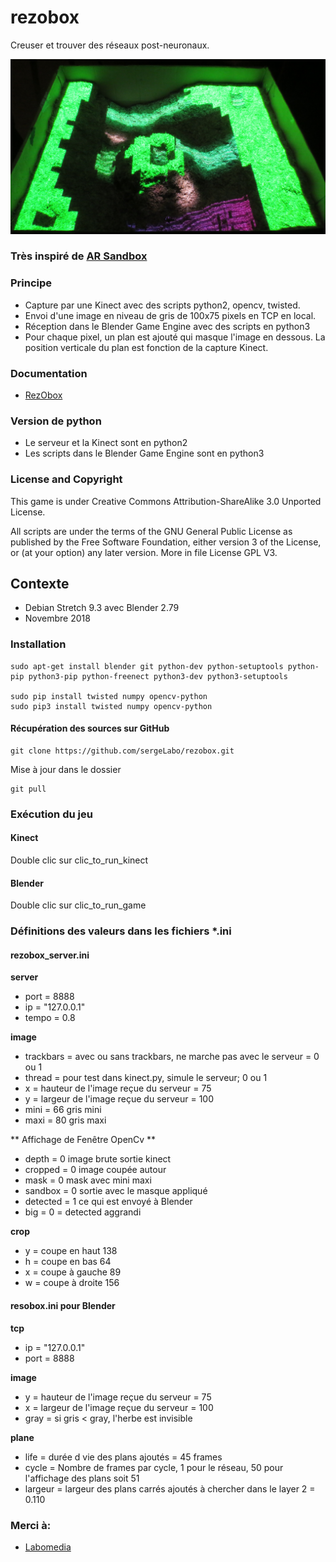 # rezobox
Creuser et trouver des réseaux post-neuronaux.

![ReZobox](/rezobox_rendu_3.jpg)


### Très inspiré de [AR Sandbox](https://arsandbox.ucdavis.edu/)

### Principe

* Capture par une Kinect avec des scripts python2, opencv, twisted.
* Envoi d'une image en niveau de gris de 100x75 pixels en TCP en local.
* Réception dans le Blender Game Engine avec des scripts en python3
* Pour chaque pixel, un plan est ajouté qui masque l'image en dessous. La position verticale du plan est fonction de la capture Kinect.

### Documentation
* [RezObox](https://ressources.labomedia.org/rezobox)

### Version de python

* Le serveur et la Kinect sont en python2
* Les scripts dans le Blender Game Engine sont en python3

### License and Copyright

This game is under Creative Commons Attribution-ShareAlike 3.0 Unported License.

All scripts are under the terms of the GNU General Public License as published by the Free Software Foundation, either version 3 of the License, or (at your option) any later version.
More in file License GPL V3.

## Contexte
* Debian Stretch 9.3  avec Blender 2.79
* Novembre 2018

### Installation

~~~text
sudo apt-get install blender git python-dev python-setuptools python-pip python3-pip python-freenect python3-dev python3-setuptools

sudo pip install twisted numpy opencv-python
sudo pip3 install twisted numpy opencv-python
~~~

#### Récupération des sources sur GitHub

~~~text
git clone https://github.com/sergeLabo/rezobox.git
~~~

Mise à jour dans le dossier

~~~text
git pull
~~~

### Exécution du jeu
#### Kinect
Double clic sur clic_to_run_kinect

#### Blender
Double clic sur clic_to_run_game

### Définitions des valeurs dans les fichiers *.ini
#### rezobox_server.ini

**server**

* port = 8888
* ip = "127.0.0.1"
* tempo = 0.8

**image**

* trackbars = avec ou sans trackbars, ne marche pas avec le serveur = 0 ou 1
* thread = pour test dans kinect.py, simule le serveur; 0 ou 1
* x = hauteur de l'image reçue du serveur = 75
* y = largeur de l'image reçue du serveur = 100
* mini = 66 gris mini
* maxi = 80 gris maxi

** Affichage de Fenêtre OpenCv **

* depth = 0 image brute sortie kinect
* cropped = 0 image coupée autour
* mask = 0 mask avec mini maxi
* sandbox = 0 sortie avec le masque appliqué
* detected = 1 ce qui est envoyé à Blender
* big = 0 = detected aggrandi

**crop**

* y = coupe en haut 138
* h = coupe en bas 64
* x = coupe à gauche 89
* w = coupe à droite 156

#### resobox.ini pour Blender

**tcp**

* ip = "127.0.0.1"
* port = 8888

**image**

* y = hauteur de l'image reçue du serveur = 75
* x = largeur de l'image reçue du serveur = 100
* gray = si gris < gray, l'herbe est invisible

**plane**

* life = durée d vie des plans ajoutés = 45 frames
* cycle = Nombre de frames par cycle, 1 pour le réseau, 50 pour l'affichage des plans soit 51
* largeur = largeur des plans carrés ajoutés à chercher dans le layer 2 = 0.110


### Merci à:

* [Labomedia]( https://labomedia.org/)
